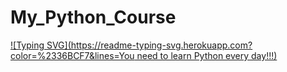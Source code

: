 # My_Python_Course

[![Typing SVG](https://readme-typing-svg.herokuapp.com?color=%2336BCF7&lines=You need to learn Python every day!!!)](https://git.io/typing-svg)
